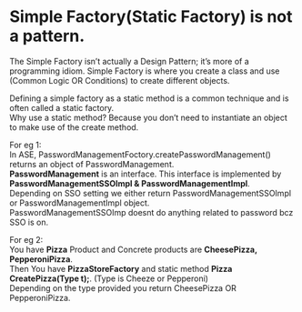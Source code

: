 
# Simple Factory(Static Factory) is not a pattern.

The Simple Factory isn’t actually a Design Pattern; it’s more of a programming idiom.
Simple Factory is where you create a class and use (Common Logic OR Conditions) to create different objects.

Defining a simple factory as a static method is a common technique and is often called a static factory.\
Why use a static method? Because you don’t need to instantiate an object to make use of the create method.

For eg 1:\
In ASE, PasswordManagementFoctory.createPasswordManagement() returns an object of PasswordManagement.\
**PasswordManagement** is an interface. This interface is implemented by **PasswordManagementSSOImpl & PasswordManagementImpl**.\
Depending on SSO setting we either return PasswordManagementSSOImpl or PasswordManagementImpl object.\
PasswordManagementSSOImp doesnt do anything related to password bcz SSO is on.

For eg 2:\
You have **Pizza** Product and Concrete products are **CheesePizza, PepperoniPizza**.\
Then You have **PizzaStoreFactory** and static method **Pizza CreatePizza(Type t);**. (Type is Cheeze or Pepperoni)\
Depending on the type provided you return CheesePizza OR PepperoniPizza.



